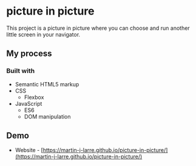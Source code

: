 # picture in picture

This project is a picture in picture where you can choose and run another little screen in your navigator.

## My process

### Built with

- Semantic HTML5 markup
- CSS 
  - Flexbox
- JavaScript 
  - ES6
  - DOM manipulation

## Demo

- Website - [https://martin-j-larre.github.io/picture-in-picture/](https://martin-j-larre.github.io/picture-in-picture/)
